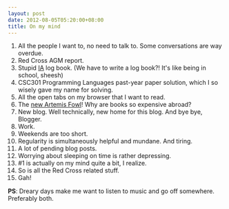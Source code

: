 ```yaml
---
layout: post
date: 2012-08-05T05:20:00+08:00
title: On my mind
---
```


1. All the people I want to, no need to talk to. Some conversations are way overdue.
2. Red Cross AGM report.
3. Stupid [IA](http://sce.ntu.edu.sg/CurrentStudents/Undergraduate/Pages/IndustrialAttachment.aspx) log book. (We have to write a log book?! It's like being in school, sheesh)
4. CSC301 Programming Languages past-year paper solution, which I so wisely gave my name for solving.
5. All the open tabs on my browser that I want to read.
6. The [new Artemis Fowl](http://en.wikipedia.org/wiki/Artemis_Fowl:_The_Last_Guardian)! Why are books so expensive abroad?
7. New blog. Well technically, new home for this blog. And bye bye, Blogger.
8. Work.
9. Weekends are too short.
10. Regularity is simultaneously helpful and mundane. And tiring.
11. A lot of pending blog posts.
12. Worrying about sleeping on time is rather depressing.
13. #1 is actually on my mind quite a bit, I realize.
14. So is all the Red Cross related stuff.
15. Gah!

**PS**: Dreary days make me want to listen to music and go off somewhere. Preferably both.